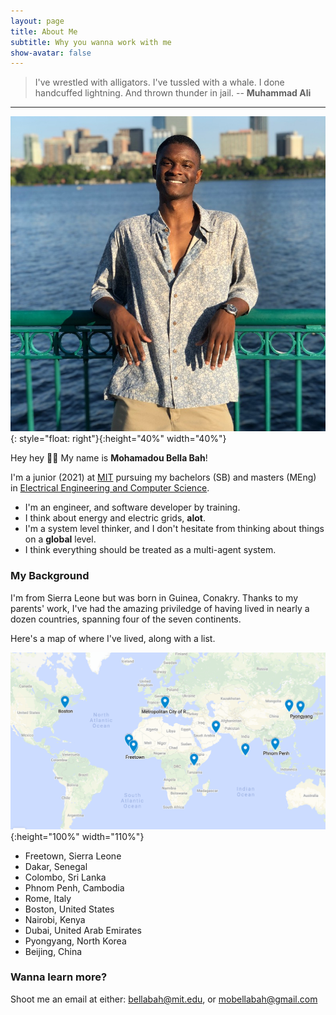 ```yaml
---
layout: page
title: About Me
subtitle: Why you wanna work with me
show-avatar: false
--- 
```

  
<link href="/../../wave.css" rel="stylesheet" type="text/css" />

> I've wrestled with alligators. I've tussled with a whale. I done handcuffed lightning. And thrown thunder in jail. -- **Muhammad Ali**

---

![image](/img/avatar-icon.png){: style="float: right"}{:height="40%" width="40%"}

Hey hey <span class="wave">👋🏿</span> My name is **Mohamadou Bella Bah**! 

I'm a junior (2021) at [MIT](http://www.mit.edu) pursuing my bachelors (SB) and masters (MEng) in [Electrical Engineering and Computer Science](https://www.eecs.mit.edu). 

- I'm an engineer, and software developer by training.  
- I think about energy and electric grids, **alot**. 
- I'm a system level thinker, and I don't hesitate from thinking about things on a **global** level. 
- I think everything should be treated as a multi-agent system. 


### My Background

I'm from Sierra Leone but was born in Guinea, Conakry. Thanks to my parents' work, I've had the amazing priviledge of having lived in nearly a dozen countries, spanning four of the seven continents. 

Here's a map of where I've lived, along with a list. 

![image](/img/world_map.png){:height="100%" width="110%"}

- Freetown, Sierra Leone
- Dakar, Senegal 
- Colombo, Sri Lanka
- Phnom Penh, Cambodia
- Rome, Italy
- Boston, United States 
- Nairobi, Kenya
- Dubai, United Arab Emirates
- Pyongyang, North Korea
- Beijing, China 

### Wanna learn more? 

Shoot me an email at either: <bellabah@mit.edu>, or <mobellabah@gmail.com>
